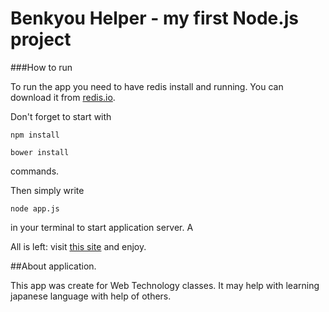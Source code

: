 # Benkyou Helper - my first Node.js project

###How to run

To run the app you need to have redis install and running.
You can download it from [redis.io](http://redis.io/topics/quickstart).

Don't forget to start with

    npm install

    bower install

commands.


Then simply write 

    node app.js
    
in your terminal to start application server. A


All is left: visit [this site](http://localhost:3000) and enjoy.

##About application.

This app was create for Web Technology classes.
It may help with learning japanese language with help of others.
